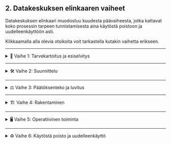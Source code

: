 ## 2. Datakeskuksen elinkaaren vaiheet

Datakeskuksen elinkaari muodostuu kuudesta päävaiheesta, jotka kattavat koko prosessin tarpeen tunnistamisesta aina käytöstä poistoon ja uudelleenkäyttöön asti.

Klikkaamalla alla olevia otsikoita voit tarkastella kutakin vaihetta erikseen.

---

<details>
<summary>🔢 Vaihe 1: Tarvekartoitus ja esiselvitys</summary>

![Vaihe 1](kuvat/Vaihe1.png)

Tässä tärkeässä alkuvaiheessa laaditaan perusta koko datakeskuksen kehittämiselle. Tarkoitus on luoda kokonaisvaltainen ymmärrys hankkeen toteutettavuudesta ja ympäristövaikutuksista. Vaihe sisältää viisi keskeistä osa-aluetta:

1. **Riskianalyysi** – arvioidaan sekä tekniset (esim. järjestelmien luotettavuus), taloudelliset (budjetointi, ROI) että ympäristöriskit (esim. maaperän tila, sään ääri-ilmiöt).  
2. **Kapasiteetin tarve** – määritellään tarvittava laskentateho ja tallennuskapasiteetti nykytilanteeseen ja tulevaisuuden kasvuun perustuen.  
3. **Sijainnin arviointi** – valinta tehdään energian saatavuuden, yhteyksien, logistiikan ja paikallisen infrastruktuurin pohjalta.  
4. **Kustannus–hyötyanalyysi** – vertaillaan investoinnin kokonaiskustannuksia ja pitkän aikavälin hyötyjä, mukaan lukien ympäristöhyödyt.  
5. **Ympäristövaikutusten arviointi** – selvitetään elinkaaren eri vaiheiden vaikutukset, kuten energiankulutus, vedenkäyttö ja hiilijalanjälki.

Tämä vaihe on keskeinen siksi, että pelkkä operatiivisen energian tarkastelu ei riitä; samalla on välttämätöntä huomioida koko elinkaaren ympäristövaikutukset (UNEP DTU, 2020). Lisäksi käytännön konsultointi– ja feasibility-lähteet, kuten Schneider Electricin dokumentti, painottavat, että huolellinen alkuvaiheen analyysi (kuten tarvekartoitus ja sijainnin valinta) on ratkaiseva kokonaiskustannusten sekä projektin aikataulujen hallinnassa (Schneider Electric, 2015).

**Lähteet:**
- UNEP DTU Partnership. (2020). *Environmental sustainability of data centres: A need for a multi-impact and life-cycle approach*. [Linkki](https://c2e2.unepccc.org/wp-content/uploads/sites/3/2020/02/environmental-sustainability-of-data-centres-a-need-for-a-multi-impact-and-life-cycle-approach-brief-1-uk.pdf?utm_source=chatgpt.com)  
- Schneider Electric – Data Center Science Center. (2015). *Fundamentals of Managing the Data Center Life Cycle for Owners*. [Linkki](https://www.insight.com/content/dam/insight-web/en_US/article-images/whitepapers/partner-whitepapers/fundamentals-of-managing-the-data-center-life-cycle-for-owners.pdf?utm_source=chatgpt.com)  

</details>

---

<details>
<summary>🛠️ Vaihe 2: Suunnittelu</summary>

![Vaihe 2](kuvat/Vaihe2.png)

Datakeskuksen suunnitteluvaiheessa tehdään ratkaisevat valinnat, jotka vaikuttavat sekä energiatehokkuuteen että pitkän aikavälin ympäristövaikutuksiin. Kuvastoon on koottu keskeisiä teemoja:

- **Energiatehokkuus** – PUE eli Power Usage Effectiveness on keskeinen mittari, joka kuvaa, kuinka paljon energiaa kuluu IT-laitteiden lisäksi jäähdytykseen ja muuhun infrastruktuuriin. Mitä lähempänä arvo on 1, sitä parempi.  
- **Uusiutuva energia ja hukkalämmön talteenotto** – Suunnittelussa kannattaa huomioida mahdollisuudet käyttää aurinko-, tuuli- tai hukkalämpöenergiaa, mikä vähentää operatiivisia päästöjä ja energian kokonaiskulutusta.  
- **Moniammatillinen tiimityö ja simulointi** – Monialainen yhteistyö (insinöörit, ympäristöasiantuntijat, IT-suunnittelijat) sekä simulointimallit (esim. airflow, energiajärjestelmät) mahdollistavat optimoidut ratkaisut.  
- **Kiertotalous ja elinkaari** – Suunnittelun tulisi huomioida elinkaariajattelu: komponenttien kierrätettävyys, modulaarisuus ja tulevat päivitysmahdollisuudet.

Pelkän operatiivisen energiatehokkuuden optimoinnin (kuten alhainen PUE) sijaan suunnittelun tulee ottaa huomioon koko elinkaaren ympäristövaikutukset (Whitehead ym., 2015). Lisäksi parhaat käytännöt (esim. LBNL:n ohjeistus) sisältävät kattavat suositukset ilmastointijärjestelmien, sähkönsyötön, jäähdytyksen ja lämmön talteenoton yhteensovittamisesta energiatehokkuuden parantamiseksi (LBNL, 2025).

**Lähteet:**
- Whitehead, B., Andrews, D., & Shah, A. (2015). *The life cycle assessment of a UK data centre*. *International Journal of Life Cycle Assessment, 20*, 332–349. [Linkki](https://link.springer.com/article/10.1007/s11367-014-0838-7?utm_source=chatgpt.com)  
- Lawrence Berkeley National Laboratory (2025). *Best Practices Guide for Energy-Efficient Data Center Design*. [Linkki](https://datacenters.lbl.gov/sites/default/files/2025-07/best_practice-guide-data-center-design.pdf)


</details>

---

<details>
<summary>⚖️ Vaihe 3: Päätöksenteko ja luvitus</summary>

![Vaihe 3](kuvat/Vaihe3.png)

Tässä vaiheessa tehdään datakeskuksen toteutuksen kannalta ratkaisevat päätökset ja varmistetaan, että hankkeen eteneminen täyttää sekä viranomaismääräykset että kestävän kehityksen tavoitteet. Prosessi on luonteeltaan monivaiheinen ja monialainen, ja siihen sisältyy neljä keskeistä osa-aluetta.

1. **EU- ja kansallisen tason sääntelykehys** – Toimintaa ohjaavat EU:n ja kansallisen tason määräykset. Näistä keskeinen on EU:n teollisuuspäästödirektiivi (*Industrial Emissions Directive*, IED), joka määrittää suurten teollisuuslaitosten – mukaan lukien merkittävästi energiaa kuluttavat datakeskukset – vähimmäistasoiset ympäristönsuojeluvaatimukset. Direktiivin tavoitteena on ehkäistä ja vähentää ilman, veden ja maaperän pilaantumista hyödyntämällä parasta käyttökelpoista tekniikkaa (BAT, *Best Available Techniques*). Kansallinen lainsäädäntö ja energiatehokkuusvaatimukset, kuten energiatodistus ja ympäristö-, terveys- ja turvallisuusstandardit (EHS), täydentävät sääntelykehystä.

2. **Lupaprosessi ja päätöksenteko** – Tähän sisältyvät investointipäätökset, sijainti- ja teknologiavalinnat sekä näihin liittyvien lupahakemusten ja viranomaisdokumenttien valmistelu ja toimittaminen. Prosessiin kuuluu myös kaavoituksen koordinointi.

3. **Infrastruktuurin suunnittelu ja sijainnin määrittely** – Kattaa liittymisen sähköverkkoon ja kapasiteettivaatimusten varmistamisen, tietoliikenneyhteyksien toteutuksen sekä maankäytön ja alueellisen suunnittelun reunaehtojen huomioimisen.

4. **Ympäristövastuu ja vaikutusten hallinta** – Sisältää ilmasto- ja luontovaikutusten arvioinnin sekä sidosryhmien, erityisesti paikallisyhteisöjen, osallistamisen suunnitteluprosessiin. Tässä yhteydessä huomioidaan myös ympäristöluvat ja niihin liittyvät rajoitukset, kuten melu-, vesi- ja ilmanlaadun sääntely.

Elinkaarilähtöinen arviointimalli on välttämätön, jotta päätöksenteossa ei rajoituta pelkästään operatiivisten tavoitteiden optimointiin, vaan huomioidaan myös rakentamisen ympäristökuormitus ja päästöjen seuranta (Tozzi, 2025). Käytännön kokemukset osoittavat, että ympäristölupien – esimerkiksi varavoimajärjestelmien käytön tai päästöjen hallinnan – käsittely vaatii tarkkaa ajoitusta, sillä kaavoitus- ja lupaprosessien viivästykset voivat merkittävästi hidastaa hankkeen etenemistä (RPS, 2025).

**Lähteet:**
- Tozzi, C. (2025, kesä 11). *Data Center Life Cycle Assessments: A New Sustainability Standard*. *Data Center Knowledge*. [Linkki](https://www.datacenterknowledge.com/data-center-construction/data-center-life-cycle-assessments-the-new-sustainability-standard?utm_source=chatgpt.com)  
- RPS Group. (2025). *Environmental permitting for data centres: What you need and when to apply*. [Linkki](https://www.rpsgroup.com/insights/consulting-uki/environmental-permitting-for-data-centres-what-you-need-and-when-to-apply)  


</details>


---

<details>
<summary>🏗️ Vaihe 4: Rakentaminen</summary>

![Vaihe 4](kuvat/Vaihe4.png)

Rakentamisvaihe merkitsee datakeskuksen elinkaaressa siirtymistä suunnitelmista konkreettiseen toteutukseen. Tässä vaiheessa fyysinen infrastruktuuri luodaan, ja sen valinnat vaikuttavat merkittävästi sekä rakennusvaiheen että koko käyttöiän aikaiseen ympäristökuormitukseen. Rakentamisvaihe voidaan jäsentää neljään pääosa-alueeseen:

1. **Rakennustekniset ratkaisut** – Käsittää datakeskusrakennuksen runkorakenteet, kuormat ja modulaarisuuden. Rakennusmateriaalien valinnalla (esim. vähähiilinen betoni, kierrätetyt teräsrakenteet) voidaan vähentää merkittävästi rakentamisen hiilijalanjälkeä. Elinkaarianalyysit osoittavat, että materiaalivalintojen optimointi voi pienentää sekä valmistuksen että purun aikaisia päästöjä, ja modulaarinen suunnittelu mahdollistaa tilojen joustavan laajentamisen ilman merkittäviä lisärakennustöitä (Vanderbauwhede & Wadenstein, 2025).

2. **Teknisen infrastruktuurin asennus** – Sisältää sähkö- ja jäähdytysjärjestelmien, varavoimalaitteiden, kaapeloinnin sekä IT-räkkien ja konesalivarusteiden asennuksen. Näiden energiatehokkuus ja huollettavuus vaikuttavat pitkän aikavälin operatiivisiin kustannuksiin ja päästöihin (Shehabi ym., 2016).

3. **Työmaan turvallisuus ja aikataulun hallinta** – Rakentaminen edellyttää tiukkojen turvallisuusstandardien noudattamista sekä tarkkaa projektinhallintaa, jotta aikatauluviiveet eivät johda kustannusten ja ympäristövaikutusten kasvuun.

4. **Käyttöönottovaiheen valmistelu** – Sisältää laitteistojen testaukset, järjestelmien validoinnin ja infrastruktuurin optimoinnin ennen operatiivisen toiminnan aloitusta. Tämä vaihe on kriittinen, jotta suunnitellut energiatehokkuus- ja luotettavuustavoitteet voidaan saavuttaa heti käyttöönotosta lähtien (LBNL, 2025).

Rakentamisvaiheen päästöt ja energiankulutus voivat muodostaa huomattavan osuuden koko datakeskuksen elinkaaren ympäristövaikutuksista, erityisesti jos käytetään paljon energiaintensiivisiä materiaaleja ja tekniikoita (Whitehead ym., 2015). Siksi rakennusvaiheen optimointi – esimerkiksi modulaarisen rakentamisen ja uusiomateriaalien avulla – on olennainen osa kestävää datakeskussuunnittelua.

**Lähteet:**
- Vanderbauwhede, W., & Wadenstein, M. (2025). Life Cycle Analysis for Emissions of Scientific Computing Centres. arXiv. https://doi.org/10.48550/arXiv.2506.14365
- Shehabi, A., Smith, S., Sartor, D., Brown, R., Herrlin, M., Koomey, J., ... & Lintner, W. (2016). *United States Data Center Energy Usage Report*. Lawrence Berkeley National Laboratory. [Linkki](https://eta.lbl.gov/publications/united-states-data-center-energy)  
- Whitehead, B., Andrews, D., & Shah, A. (2015). *The life cycle assessment of a UK data centre*. *International Journal of Life Cycle Assessment, 20*, 332–349. https://doi.org/10.1007/s11367-014-0838-7  
- Lawrence Berkeley National Laboratory (2025). *Best Practices Guide for Energy-Efficient Data Center Design*. [Linkki](https://datacenters.lbl.gov/sites/default/files/2025-07/best_practice-guide-data-center-design.pdf)

</details>

---

<details>
<summary>🖥️ Vaihe 5: Operatiivinen toiminta</summary>

![Vaihe 5](kuvat/vaihe5_2.png)

Operatiivinen vaihe muodostaa datakeskuksen elinkaaren pisimmän ja usein ympäristövaikutuksiltaan merkittävimmän ajanjakson. Tässä vaiheessa varmistetaan, että tietojenkäsittelypalvelut toimivat luotettavasti, tehokkaasti ja ympäristön kannalta kestävällä tavalla. Operatiivinen toiminta sisältää seuraavat keskeiset osa-alueet:

1. **Sähkönsyöttö** – Sähköenergia mahdollistaa palvelimien ja muun infrastruktuurin toiminnan. Jatkuva sähkönsyöttö on varmistettu useilla redundanssijärjestelmillä, kuten varavoimakoneilla ja UPS-laitteilla. Sähkönkulutus muodostaa merkittävän osuuden koko elinkaaren hiilijalanjäljestä, mikä korostaa uusiutuvan energian hyödyntämisen ja energiatehokkuuden merkitystä (Shehabi ym., 2016).

2. **Verkko- ja palvelinresurssien hallinta** – Verkkokytkimet yhdistävät palvelimet lähiverkkoon ja internetiin, ohjaten verkon kautta saapuvat palvelupyynnöt oikeille palvelimille. Palvelimet käsittelevät pyynnöt ja palauttavat tulokset internetin kautta takaisin pyynnön lähettäjälle. Resurssien hallinta vaikuttaa sekä palvelun laatuun että energiankulutukseen (Zhang ym., 2021).

3. **Lämmönhallinta ja jäähdytys** – Palvelinten toiminta tuottaa lämpöä, joka on poistettava tehokkaasti jäähdytysjärjestelmien avulla. Näihin kuuluvat ilma- ja vesijäähdytysratkaisut, kuten *chillereitä* ja lämmönvaihtimia. **Chiller** (jäähdytyskone) siirtää lämpöä nesteestä toiseen jäähdyttämällä kiertävää jäähdytysnestettä, jota käytetään palvelinten ja muun IT-infrastruktuurin lämpötilan hallintaan. Lämmönvaihtimet puolestaan mahdollistavat lämpöenergian siirron kahden nesteen tai ilman välillä ilman suoraa kosketusta, mikä tehostaa jäähdytysprosessia ja mahdollistaa esimerkiksi hukkalämmön talteenoton. Veden käyttö jäähdytyksessä on merkittävä kestävyyshaaste erityisesti alueilla, joilla vesivarat ovat rajalliset (Masanet ym., 2020), ja hukkalämmön hyödyntäminen esimerkiksi kaukolämpöverkossa voi merkittävästi vähentää kokonaisympäristökuormitusta (Oró ym., 2015).

4. **Ympäristötehokkuuden seuranta** – Operatiivisessa vaiheessa hyödynnetään mittareita, kuten PUE (Power Usage Effectiveness) ja WUE (Water Usage Effectiveness), joilla seurataan energiankäytön ja vedenkulutuksen tehokkuutta. Näiden mittareiden avulla voidaan optimoida järjestelmiä ja vähentää pitkän aikavälin ympäristövaikutuksia.

Operatiivinen vaihe voi muodostaa yli 80 % datakeskuksen koko elinkaaren energiankulutuksesta (Shehabi ym., 2016), mikä tekee tästä vaiheesta keskeisen kohteen energiatehokkuus- ja päästövähennystoimille. Yhdistämällä uusiutuvan energian käyttö, kehittyneet jäähdytysratkaisut ja jatkuva optimointi voidaan merkittävästi pienentää operatiivisen toiminnan hiilijalanjälkeä.

**Lähteet:**
- Shehabi, A., Smith, S., Sartor, D., Brown, R., Herrlin, M., Koomey, J., ... & Lintner, W. (2016). *United States Data Center Energy Usage Report*. Lawrence Berkeley National Laboratory. [Linkki](https://eta.lbl.gov/publications/united-states-data-center-energy)  
- Masanet, E., Shehabi, A., Lei, N., Smith, S., & Koomey, J. (2020). *Recalibrating global data center energy-use estimates*. *Science, 367*(6481), 984–986. https://doi.org/10.1126/science.aba3758  
- Oró, E., Depoorter, V., Garcia, A., & Salom, J. (2015). *Energy efficiency and renewable energy integration in data centres. Strategies and modelling review*. *Renewable and Sustainable Energy Reviews, 42*, 429–445. https://doi.org/10.1016/j.rser.2014.10.058  
- Zhang, Q., Cheng, L., & Boutaba, R. (2021). *Cloud data centers: Energy efficiency and sustainable design*. *ACM Computing Surveys, 54*(7), 1–36. https://doi.org/10.1145/3453154  

</details>

---

<details>
<summary>♻️ Vaihe 6: Käytöstä poisto ja uudelleenkäyttö</summary>

![Vaihe 6](kuvat/Vaihe6.png)
Datakeskuksen elinkaaren viimeisessä vaiheessa infrastruktuuri ja laitteet poistetaan käytöstä hallitusti, ja niiden osat joko kierrätetään, uudelleenkäytetään tai hävitetään ympäristön kannalta turvallisesti. Prosessi sisältää fyysisen infrastruktuurin purkamisen, palvelin- ja tallennuslaitteiden poistamisen, sekä tietoturvallisen datan tuhoamisen, esimerkiksi tallennusmedioiden fyysisen murskauksen avulla.  

Keskeisiä osa-alueita ovat:  
1. **Tietoturvallinen datan poistaminen** – Tallennuslaitteet (esim. HDD, SSD) käsitellään niin, että kaikki asiakas- ja yritysdata tuhoutuu palautumattomasti, mikä voi sisältää ylikirjoituksen, magnetoinnin (degaussing) tai fyysisen tuhoamisen (NIST SP 800-88).  
2. **Komponenttien uudelleenkäyttö ja kierrätys** – Toimintakelpoiset laitteet ja komponentit ohjataan uudelleenkäyttöön; käyttöikänsä päähän tulleet osat kierrätetään materiaalien, kuten kuparin, alumiinin ja harvinaisten maametallien talteenottamiseksi. (Li et al., 2020).  
3. **Ympäristövaikutusten minimointi** – Elektroniikkajätteen käsittelyssä on huomioitava haitallisten aineiden, kuten lyijyn ja elohopean, turvallinen käsittely, jotta vältetään maaperän ja vesistöjen saastuminen (Balde et. al., 2017).  
4. **Elinkaaren päättymisen optimointi** – Laitteiden modulaarinen suunnittelu ja standardoidut komponentit voivat helpottaa purkamista ja kierrätystä, vähentäen jätteen määrää ja parantaen resurssitehokkuutta (Deng et. al., 2021).

Käytöstä poiston ja uudelleenkäytön vaihe on olennainen osa kiertotalousstrategiaa datakeskusympäristöissä, sillä se mahdollistaa materiaalien ja komponenttien palauttamisen tuotantoketjuun sekä vähentää merkittävästi hiilijalanjälkeä ja luonnonvarojen kulutusta (Balde et. al., 2017).

**Lähteet:**  
- National Institute of Standards and Technology (NIST). (2014). *NIST Special Publication 800-88 Revision 1: Guidelines for Media Sanitization*. [Linkki](https://doi.org/10.6028/NIST.SP.800-88r1)  
- Li, J., Zeng, X., Chen, M., Ogunseitan, O.A. & Stevels, A. (2015). Control-Alt-Delete: rebooting solutions for the e-waste problem. Environmental Science & Technology, 49(12), 7095–7102. https://doi.org/10.1021/es5053009
- Balde, C.P., Forti, V., Gray, V., Kuehr, R., & Stegmann, P. (2017). *The Global E-waste Monitor 2017: Quantities, Flows, and Resources*. United Nations University, International Telecommunication Union, and International Solid Waste Association. [Linkki](https://ewastemonitor.info/)  
- Deng, L., Babbitt, C.W., & Williams, E.D. (2021). Economic-balance hybrid LCA extended with uncertainty analysis: case study of a laptop computer. Journal of Cleaner Production,
Volume 19, Issue 11,2011,Pages 1198-1206,ISSN 0959-6526,https://doi.org/10.1016/j.jclepro.2011.03.004.


</details>
